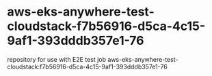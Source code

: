 # aws-eks-anywhere-test-cloudstack-f7b56916-d5ca-4c15-9af1-393dddb357e1-76
repository for use with E2E test job aws-eks-anywhere-test-cloudstack:f7b56916-d5ca-4c15-9af1-393dddb357e1-76
